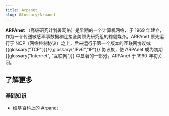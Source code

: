 ```yaml
---
title: Arpanet
slug: Glossary/Arpanet
---
```

**ARPAnet** （高级研究计划署网络）是早期的一个计算机网络，于 1969 年建立，作为一个传送敏感军事数据和连接全美领先研究组的稳健媒介。ARPAnet 原先运行于 NCP（网络控制协议）之上，后来运行于第一个版本的互联网协议或 {{glossary("TCP")}}/{{glossary("IPv6","IP")}} 协议族，使 ARPAnet 成为初期 {{glossary("Internet", "互联网")}} 中显著的一部分。ARPAnet 于 1990 年初关闭。

## 了解更多

### 基础知识

- 维基百科上的 [Arpanet](https://zh.wikipedia.org/wiki/Arpanet)
